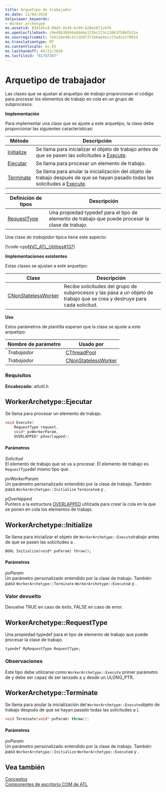 ```yaml
---
title: Arquetipo de trabajador
ms.date: 11/04/2016
helpviewer_keywords:
- Worker archetype
ms.assetid: 834145cd-09d3-4149-bc99-620e1871cbfb
ms.openlocfilehash: c9ed9b30b94a8debe133bc213c12063750bfb15a
ms.sourcegitcommit: 7a6116e48c3c11b97371b8ae4ecc23adce1f092d
ms.translationtype: MT
ms.contentlocale: es-ES
ms.lasthandoff: 04/22/2020
ms.locfileid: "81747347"
---
```

# <a name="worker-archetype"></a>Arquetipo de trabajador

Las clases que se ajustan al arquetipo de *trabajo* proporcionan el código para procesar los elementos de trabajo en cola en un grupo de subprocesos.

**Implementación**

Para implementar una clase que se ajuste a este arquetipo, la clase debe proporcionar las siguientes características:

|Método|Descripción|
|------------|-----------------|
|[Initialize](#initialize)|Se llama para inicializar el objeto de trabajo antes de que se pasen las solicitudes a [Execute](#execute).|
|[Ejecutar](#execute)|Se llama para procesar un elemento de trabajo.|
|[Terminate](#terminate)|Se llama para anular la inicialización del objeto de trabajo después de que se hayan pasado todas las solicitudes a [Execute](#execute).|

|Definición de tipos|Descripción|
|-------------|-----------------|
|[RequestType](#requesttype)|Una propiedad typedef para el tipo de elemento de trabajo que puede procesar la clase de trabajo.|

Una clase *de trabajador* típica tiene este aspecto:

[!code-cpp[NVC_ATL_Utilities#137](../../atl/codesnippet/cpp/worker-archetype_1.cpp)]

**Implementaciones existentes**

Estas clases se ajustan a este arquetipo:

|Clase|Descripción|
|-----------|-----------------|
|[CNonStatelessWorker](../../atl/reference/cnonstatelessworker-class.md)|Recibe solicitudes del grupo de subprocesos y las pasa a un objeto de trabajo que se crea y destruye para cada solicitud.|

**Uso**

Estos parámetros de plantilla esperan que la clase se ajuste a este arquetipo:

|Nombre de parámetro|Usado por|
|--------------------|-------------|
|*Trabajador*|[CThreadPool](../../atl/reference/cthreadpool-class.md)|
|*Trabajador*|[CNonStatelessWorker](../../atl/reference/cnonstatelessworker-class.md)|

### <a name="requirements"></a>Requisitos

**Encabezado:** atlutil.h

## <a name="workerarchetypeexecute"></a><a name="execute"></a>WorkerArchetype::Ejecutar

Se llama para procesar un elemento de trabajo.

```cpp
void Execute(
    RequestType request,
    void* pvWorkerParam,
    OVERLAPPED* pOverlapped);
```

#### <a name="parameters"></a>Parámetros

*Solicitud*<br/>
El elemento de trabajo que se va a procesar. El elemento de trabajo es `RequestType`del mismo tipo que .

*pvWorkerParam*<br/>
Un parámetro personalizado entendido por la clase de trabajo. También pasó `WorkerArchetype::Initialize` `Terminate`a y .

*pOverlapped*<br/>
Puntero a la estructura [OVERLAPPED](/windows/win32/api/minwinbase/ns-minwinbase-overlapped) utilizada para crear la cola en la que se ponen en cola los elementos de trabajo.

## <a name="workerarchetypeinitialize"></a><a name="initialize"></a>WorkerArchetype::Initialize

Se llama para inicializar el objeto de `WorkerArchetype::Execute`trabajo antes de que se pasen las solicitudes a .

```
BOOL Initialize(void* pvParam) throw();
```

#### <a name="parameters"></a>Parámetros

*pvParam*<br/>
Un parámetro personalizado entendido por la clase de trabajo. También pasó `WorkerArchetype::Terminate` `WorkerArchetype::Execute`a y .

### <a name="return-value"></a>Valor devuelto

Devuelve TRUE en caso de éxito, FALSE en caso de error.

## <a name="workerarchetyperequesttype"></a><a name="requesttype"></a>WorkerArchetype::RequestType

Una propiedad typedef para el tipo de elemento de trabajo que puede procesar la clase de trabajo.

```
typedef MyRequestType RequestType;
```

### <a name="remarks"></a>Observaciones

Este tipo debe utilizarse como `WorkerArchetype::Execute` primer parámetro de y debe ser capaz de ser lanzado a y desde un ULONG_PTR.

## <a name="workerarchetypeterminate"></a><a name="terminate"></a>WorkerArchetype::Terminate

Se llama para anular la inicialización del `WorkerArchetype::Execute`objeto de trabajo después de que se hayan pasado todas las solicitudes a ).

```cpp
void Terminate(void* pvParam) throw();
```

#### <a name="parameters"></a>Parámetros

*pvParam*<br/>
Un parámetro personalizado entendido por la clase de trabajo. También pasó `WorkerArchetype::Initialize` `WorkerArchetype::Execute`a y .

## <a name="see-also"></a>Vea también

[Conceptos](../../atl/active-template-library-atl-concepts.md)<br/>
[Componentes de escritorio COM de ATL](../../atl/atl-com-desktop-components.md)
